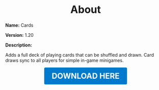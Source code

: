 <h1 style="text-align:center; font-size:2rem; font-weight:bold;">About</h1>

**Name:**
Cards

**Version:**
1.20

**Description:**

Adds a full deck of playing cards that can be shuffled and drawn. Card draws sync to all players for simple in-game minigames.




<p align="center"><a href="https://github.com/LiliaFramework/Modules/raw/refs/heads/gh-pages/cards.zip" style="display:inline-block;padding:12px 24px;font-size:1.5rem;font-weight:bold;text-decoration:none;color:#fff;background-color:var(--md-primary-fg-color,#007acc);border-radius:4px;">DOWNLOAD HERE</a></p>